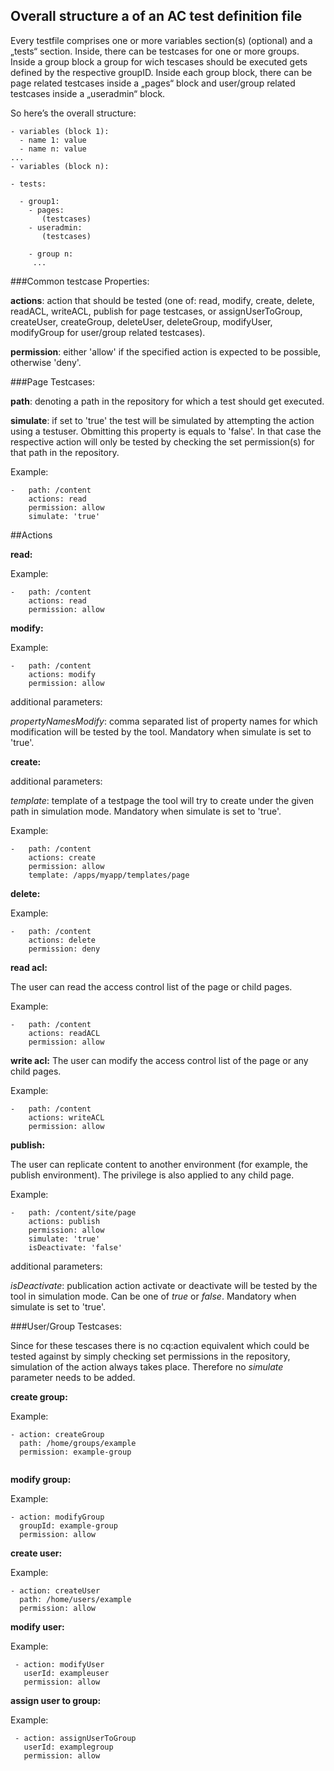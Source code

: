 ## Overall structure a of an AC test definition file

Every testfile comprises one or more variables section(s) (optional) and a „tests“ section. Inside, there can be testcases for one or more groups. Inside a group block a group for wich tescases should be executed gets defined by the respective groupID. Inside each group block, there can be page related testcases inside a „pages“ block and user/group related testcases inside a „useradmin“ block.

So here’s the overall structure:
```
- variables (block 1):
  - name 1: value
  - name n: value
...
- variables (block n):

- tests:

  - group1:
    - pages:
       (testcases)
    - useradmin:
       (testcases)

    - group n:
     ...
```

###Common testcase Properties:
 
<b>actions</b>: action that should be tested (one of: read, modify, create, delete, readACL, writeACL, publish for page testcases, or
assignUserToGroup, createUser, createGroup, deleteUser, deleteGroup, modifyUser, modifyGroup for user/group related testcases).

<b>permission</b>: either 'allow' if the specified action is expected to be possible, otherwise 'deny'.

###Page Testcases:

<b>path</b>: denoting a path in the repository for which a test should get executed.

<b>simulate</b>: if set to 'true' the test will be simulated by attempting the action using a testuser. Obmitting this property is equals to 'false'. In that case the respective action will only be tested by checking the set permission(s) for that path in the repository.

Example:
```
-   path: /content
    actions: read
    permission: allow
    simulate: 'true'
```

##Actions

<b>read:</b>

Example:
```
-   path: /content
    actions: read
    permission: allow
```
<b>modify:</b>

Example:
```
-   path: /content
    actions: modify
    permission: allow
```
additional parameters:

*propertyNamesModify*: comma separated list of property names for which modification will be tested by the tool. Mandatory
when simulate is set to 'true'.

<b>create:</b>

additional parameters:

*template*: template of a testpage the tool will try to create under the given path in simulation mode. Mandatory
when simulate is set to 'true'.

Example:
```
-   path: /content
    actions: create
    permission: allow
    template: /apps/myapp/templates/page
```   
<b>delete:</b>

Example:
```
-   path: /content
    actions: delete
    permission: deny
```
<b>read acl:</b> 

The user can read the access control list of the page or child pages.

Example:
```
-   path: /content
    actions: readACL
    permission: allow
```
<b>write acl:</b> 
The user can modify the access control list of the page or any child pages.

Example:
```
-   path: /content
    actions: writeACL
    permission: allow
```
<b>publish:</b> 

The user can replicate content to another environment (for example, the publish environment). The privilege is also applied to any child page.

Example:
```
-   path: /content/site/page
    actions: publish
    permission: allow
    simulate: 'true'
    isDeactivate: 'false'
```
additional parameters:

*isDeactivate*: publication action activate or deactivate will be tested by the tool in simulation mode. Can be one of *true* or *false*. Mandatory when simulate is set to 'true'.

###User/Group Testcases:

Since for these tescases there is no cq:action equivalent which could be tested against by simply checking set permissions in the repository, simulation of the action always takes place. Therefore no *simulate* parameter needs to be added.

<b>create group:</b> 

Example:
```
- action: createGroup
  path: /home/groups/example
  permission: example-group
  
```

<b>modify group:</b>

Example:
```
- action: modifyGroup
  groupId: example-group
  permission: allow
```

<b>create user:</b>

Example:
```
- action: createUser
  path: /home/users/example
  permission: allow
```

<b>modify user:</b>

Example:
```
 - action: modifyUser
   userId: exampleuser
   permission: allow
```

<b>assign user to group:</b>

Example:
```
 - action: assignUserToGroup
   userId: examplegroup
   permission: allow
```
